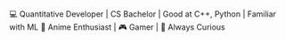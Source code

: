 💻 Quantitative Developer | CS Bachelor | Good at C++, Python | Familiar with ML
🌟 Anime Enthusiast | 🎮 Gamer | 🍃 Always Curious
